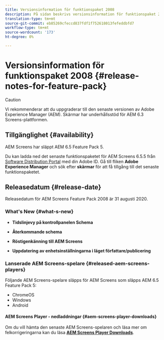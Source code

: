```yaml
---
title: Versionsinformation för funktionspaket 2008
description: På sidan beskrivs versionsinformation för funktionspaket 2008.
translation-type: tm+mt
source-git-commit: eb85269cfeccd837fdf1f752618013fefeddbfd7
workflow-type: tm+mt
source-wordcount: '173'
ht-degree: 0%

---
```



# Versionsinformation för funktionspaket 2008 {#release-notes-for-feature-pack}

>[!CAUTION]
>
>Vi rekommenderar att du uppgraderar till den senaste versionen av Adobe Experience Manager (AEM). Skärmar har underhållsstöd för AEM 6.3 Screens-plattformen.

## Tillgänglighet {#availability}

AEM Screens har släppt AEM 6.5 Feature Pack 5.

Du kan ladda ned det senaste funktionspaketet för AEM Screens 6.5.5 från [Software Distribution Portal](https://experience.adobe.com/#/downloads/content/software-distribution/en/aem.html) med din Adobe ID. Gå till fliken **Adobe Experience Manager** och sök efter **skärmar** för att få tillgång till det senaste funktionspaketet.

## Releasedatum {#release-date}

Releasedatum för AEM Screens Feature Pack 2008 är 31 augusti 2020.

### What&#39;s New {#what-s-new}

* **Tidslinjevy på kontrollpanelen Schema**

* **Återkommande schema**

* **Röstigenkänning till AEM Screens**

* **Uppdatering av enhetsinställningarna i läget författare/publicering**

### Lanserade AEM Screens-spelare {#released-aem-screens-players}

Följande AEM Screens-spelare släpps för AEM Screens som släpps AEM 6.5 Feature Pack 5:

* ChromeOS
* Windows
* Android

#### AEM Screens Player - nedladdningar  {#aem-screens-player-downloads}

Om du vill hämta den senaste AEM Screens-spelaren och läsa mer om felkorrigeringarna kan du läsa **[AEM Screens Player Downloads](https://download.macromedia.com/screens/)**.
